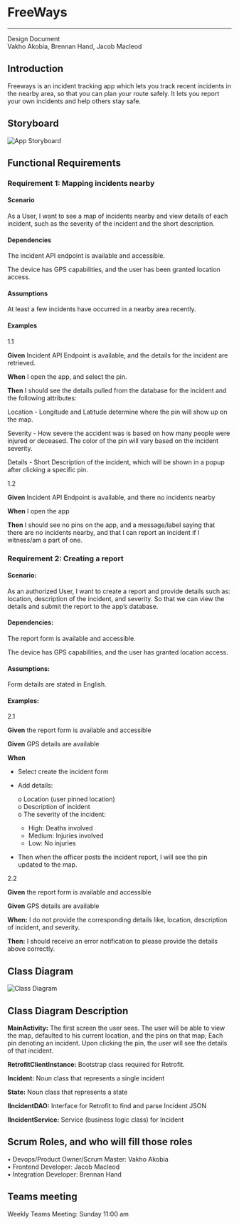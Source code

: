 # FreeWays


---  

Design Document  
Vakho Akobia, Brennan Hand, Jacob Macleod  

## Introduction  

Freeways is an incident tracking app which lets you track recent incidents in the nearby area, so that you can plan your route safely. It lets you report your own incidents and help others stay safe.  

## Storyboard  
![App Storyboard](https://user-images.githubusercontent.com/94126853/151708250-31d2bf23-7c66-4fa0-9aa2-68472510323b.png)  

## Functional Requirements  

### Requirement 1: Mapping incidents nearby  

#### Scenario  

As a User, I want to see a map of incidents nearby and view details of each incident, such as the severity of the incident and the short description.  

#### Dependencies  

The incident API endpoint is available and accessible.  

The device has GPS capabilities, and the user has been granted location access.  

#### Assumptions  

At least a few incidents have occurred in a nearby area recently.  

#### Examples  

1.1  

**Given** Incident API Endpoint is available, and the details for the incident are retrieved. 

**When** I open the app, and select the pin.

**Then** I should see the details pulled from the database for the incident and the following attributes:

Location - Longitude and Latitude determine where the pin will show up on the map.  

Severity - How severe the accident was is based on how many people were injured or deceased. The color of the pin will vary based on the incident severity.  

Details - Short Description of the incident, which will be shown in a popup after clicking a specific pin.  


1.2  

**Given** Incident API Endpoint is available, and there no incidents nearby  

**When** I open the app  

**Then** I should see no pins on the app, and a message/label saying that there are no incidents nearby, and that I can report an incident if I witness/am a part of one.  


### Requirement 2: Creating a report  

#### Scenario:  

As an authorized User, I want to create a report and provide details such as: location, description of the incident, and severity. So that we can view the details and submit the report to the app’s database.

#### Dependencies:  

The report form is available and accessible.  

The device has GPS capabilities, and the user has granted location access.  

#### Assumptions:  

Form details are stated in English.  

#### Examples:  

2.1   

**Given** the report form is available and accessible  

**Given** GPS details are available  

**When**  

*	Select create the incident form  
*	Add details:  

    o	Location (user pinned location)  
    o	Description of incident  
    o	The severity of the incident:  

       *	High: Deaths involved  
       *	Medium: Injuries involved  
       *	Low: No injuries  
  
* Then when the officer posts the incident report, I will see the pin updated to the map.  

2.2  

**Given** the report form is available and accessible  

**Given** GPS details are available  

**When:** I do not provide the corresponding details like, location, description of incident, and severity. 

**Then:** I should receive an error notification to please provide the details above correctly.


## Class Diagram  
![Class Diagram](https://user-images.githubusercontent.com/17710991/151714468-b71397f1-5752-4b95-b787-8d63b41878d9.png)
 
## Class Diagram Description  
**MainActivity:** The first screen the user sees. The user will be able to view the map, defaulted to his current location, and the pins on that map; Each pin denoting an incident. Upon clicking the pin, the user will see the details of that incident.

**RetrofitClientInstance:** Bootstrap class required for Retrofit.

**Incident:** Noun class that represents a single incident

**State:** Noun class that represents a state

**IIncidentDAO:** Interface for Retrofit to find and parse Incident JSON

**IIncidentService:** Service (business logic class) for Incident
  
## Scrum Roles, and who will fill those roles  
•	Devops/Product Owner/Scrum Master: Vakho Akobia  
•	Frontend Developer: Jacob Macleod  
•	Integration Developer: Brennan Hand  
 
## Teams meeting  
Weekly Teams Meeting: Sunday 11:00 am

